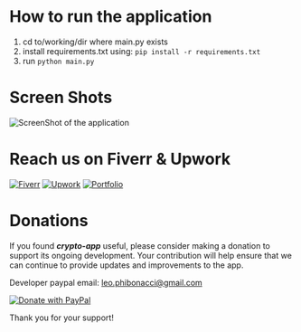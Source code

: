 # How to run the application
1.  cd to/working/dir where main.py exists
2.  install requirements.txt using: `pip install -r requirements.txt`
3.  run `python main.py`

# Screen Shots

![ScreenShot of the application](image.png)

# Reach us on Fiverr & Upwork

[![Fiverr](https://img.shields.io/badge/Fiverr-1DBF73.svg?style=for-the-badge&logo=Fiverr&logoColor=white)](https://www.fiverr.com/phiponatchi)
[![Upwork](https://img.shields.io/badge/Upwork-6FDA44.svg?style=for-the-badge&logo=Upwork&logoColor=white)](https://www.upwork.com/freelancers/~01556fb0a54a5fa971)
[![Portfolio](https://img.shields.io/badge/GitHub%20Pages-222222.svg?style=for-the-badge&logo=GitHub-Pages&logoColor=white)](https://phiponacci.github.io/portfolio/)

# Donations

If you found ***crypto-app*** useful, please consider making a donation to support its ongoing development. Your contribution will help ensure that we can continue to provide updates and improvements to the app.

Developer paypal email: <leo.phibonacci@gmail.com>

[![Donate with PayPal](https://raw.githubusercontent.com/stefan-niedermann/paypal-donate-button/master/paypal-donate-button.png)](https://www.paypal.com)

Thank you for your support!
